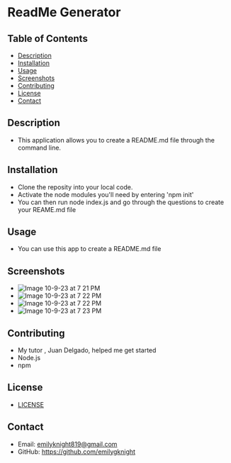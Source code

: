 # ReadMe Generator

## Table of Contents

- [Description](#description)
- [Installation](#installation)
- [Usage](#usage)
- [Screenshots](#usage)
- [Contributing](#contributing)
- [License](#license)
- [Contact](#contact)

## Description

- This application allows you to create a README.md file through the command line. 

## Installation

- Clone the reposity into your local code.
- Activate the node modules you'll need by entering 'npm init'
- You can then run node index.js and go through the questions to create your REAME.md file

## Usage

- You can use this app to create a README.md file

## Screenshots

- ![Image 10-9-23 at 7 21 PM](https://github.com/emilygknight/readme-generator/assets/138501781/a36ccc08-b706-4a35-bb1d-4c5bcc8d4796)
- ![Image 10-9-23 at 7 22 PM](https://github.com/emilygknight/readme-generator/assets/138501781/a3d6dc06-cd2b-4d25-ac40-833744b2fb58)
- ![Image 10-9-23 at 7 22 PM](https://github.com/emilygknight/readme-generator/assets/138501781/30ecc670-168a-4569-93d6-da6d7e7b1fc1)
- ![Image 10-9-23 at 7 23 PM](https://github.com/emilygknight/readme-generator/assets/138501781/78aac97e-4e67-4322-9be1-6214174a22aa)

## Contributing

- My tutor , Juan Delgado, helped me get started
- Node.js 
- npm

## License

- [LICENSE](readme-generator/LICENSE)

## Contact

- Email: emilyknight819@gmail.com
- GitHub: https://github.com/emilygknight
